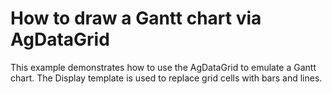 # How to draw a Gantt chart via AgDataGrid


<p>This example demonstrates how to use the AgDataGrid to emulate a Gantt chart. The Display template is used to replace grid cells with bars and lines.</p>

<br/>


